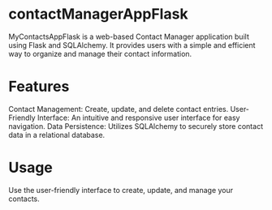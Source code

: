 # contactManagerAppFlask

MyContactsAppFlask is a web-based Contact Manager application built using Flask and SQLAlchemy. It provides users with a simple and efficient way to organize and manage their contact information.


# Features

Contact Management: Create, update, and delete contact entries.
User-Friendly Interface: An intuitive and responsive user interface for easy navigation.
Data Persistence: Utilizes SQLAlchemy to securely store contact data in a relational database.


# Usage

Use the user-friendly interface to create, update, and manage your contacts.
